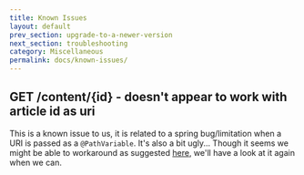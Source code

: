 ```yaml
---
title: Known Issues
layout: default
prev_section: upgrade-to-a-newer-version
next_section: troubleshooting
category: Miscellaneous
permalink: docs/known-issues/
---
```


## GET /content/{id} - doesn't appear to work with article id as uri

This is a known issue to us, it is related to a spring bug/limitation when a URI is passed as a `@PathVariable`. It's also a bit ugly...
Though it seems we might be able to workaround as suggested [here](http://stackoverflow.com/questions/16332092/spring-mvc-pathvariable-with-dot-is-getting-truncated), we'll have a look at it again when we can.

